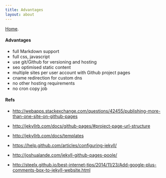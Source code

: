 ```yaml
---
title: Advantages
layout: about
---
```


[Home](index.html).

#### Advantages

- full Markdown support
- full css, javascript  
- use git/Github for versioning and hosting
- seo optimised static content
- multiple sites per user account with Github project pages
- cname redirection for custom dns
- no other hosting requirements
- no cron copy job

#### Refs

- <http://webapps.stackexchange.com/questions/42455/publishing-more-than-one-site-on-github-pages>
- <http://jekyllrb.com/docs/github-pages/#project-page-url-structure>
- <http://jekyllrb.com/docs/templates>
- <https://help.github.com/articles/configuring-jekyll/>
- <http://joshualande.com/jekyll-github-pages-poole/>

- <http://steelx.github.io/best-internet-tips/2014/11/23/Add-google-plus-comments-box-to-jekyll-website.html>




